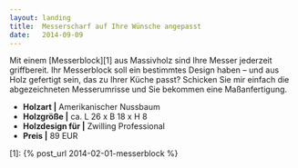 ```yaml
---
layout: landing
title:  Messerscharf auf Ihre Wünsche angepasst
date:   2014-09-09
---
```


Mit einem [Messerblock][1] aus Massivholz sind Ihre Messer jederzeit griffbereit. Ihr Messerblock soll ein bestimmtes Design haben – und aus Holz gefertigt sein, das zu Ihrer Küche passt? Schicken Sie mir einfach die abgezeichneten Messerumrisse und Sie bekommen eine Maßanfertigung.

* **Holzart \|** Amerikanischer Nussbaum
* **Holzgröße \|** ca. L 26 x B 18 x H 8
* **Holzdesign für \|** Zwilling Professional
* **Preis \|** 89 EUR


 [1]: {% post_url 2014-02-01-messerblock %}